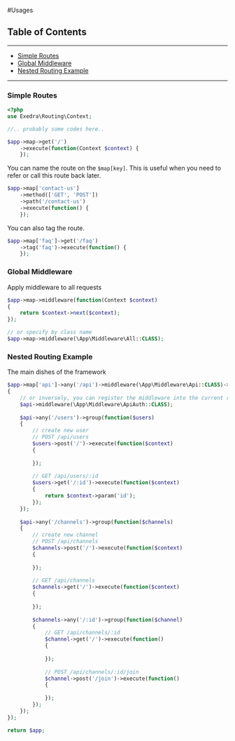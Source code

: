 #Usages

## Table of Contents
---
- [Simple Routes](#simple-routes)
- [Global Middleware](#global-middleware)
- [Nested Routing Example](#nested-routing-example)

---

### Simple Routes
```php
<?php
use Exedra\Routing\Context;

//.. probably some codes here..

$app->map->get('/')
    ->execute(function(Context $context) {
    });
```

You can name the route on the ```$map[key]```. This is useful when you need to refer or call this route back later.
```php
$app->map['contact-us']
    ->method(['GET', 'POST'])
    ->path('/contact-us')
    ->execute(function() {
    });
```

You can also tag the route.
```php
$app->map['faq']->get('/faq')
    ->tag('faq')->execute(function() {
    });
```

### Global Middleware
Apply middleware to all requests
```php
$app->map->middleware(function(Context $context)
{
    return $context->next($context);
});

// or specify by class name
$app->map->middleware(\App\Middleware\All::CLASS);
```

### Nested Routing Example
The main dishes of the framework
```php
$app->map['api']->any('/api')->middleware(\App\Middleware\Api::CLASS)->group(function($api)
{
    // or inversely, you can register the middleware into the current route, through this group.
    $api->middleware(\App\Middleware\ApiAuth::CLASS);
    
    $api->any('/users')->group(function($users)
    {
        // create new user
        // POST /api/users
        $users->post('/')->execute(function($context)
        {
            
        });
        
        // GET /api/users/:id
        $users->get('/:id')->execute(function($context)
        {
            return $context->param('id');
        });
    });
    
    $api->any('/channels')->group(function($channels)
    {
        // create new channel
        // POST /api/channels
        $channels->post('/')->execute(function($context)
        {
            
        });
        
        // GET /api/channels
        $channels->get('/')->execute(function($context)
        {
        
        });
        
        $channels->any('/:id')->group(function($channel)
        {
            // GET /api/channels/:id
            $channel->get('/')->execute(function()
            {
                
            });
            
            // POST /api/channels/:id/join
            $channel->post('/join')->execute(function()
            {
            
            });
        });
    });
});

return $app;
```